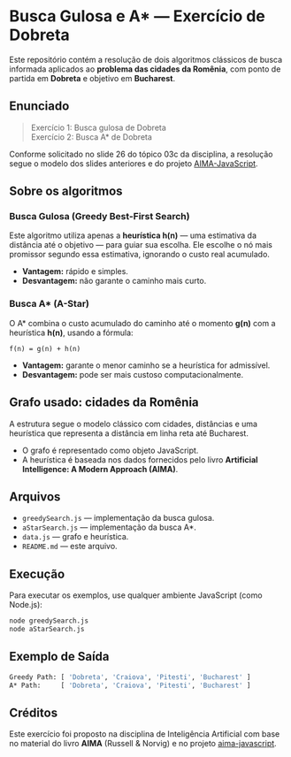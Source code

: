 # Busca Gulosa e A* — Exercício de Dobreta

Este repositório contém a resolução de dois algoritmos clássicos de busca informada aplicados ao **problema das cidades da Romênia**, com ponto de partida em **Dobreta** e objetivo em **Bucharest**.

## Enunciado

> Exercício 1: Busca gulosa de Dobreta  
> Exercício 2: Busca A* de Dobreta

Conforme solicitado no slide 26 do tópico 03c da disciplina, a resolução segue o modelo dos slides anteriores e do projeto [AIMA-JavaScript](http://aimacode.github.io/aima-javascript/3-Solving-Problems-By-Searching/).

## Sobre os algoritmos

### Busca Gulosa (Greedy Best-First Search)

Este algoritmo utiliza apenas a **heurística h(n)** — uma estimativa da distância até o objetivo — para guiar sua escolha. Ele escolhe o nó mais promissor segundo essa estimativa, ignorando o custo real acumulado.

- **Vantagem:** rápido e simples.
- **Desvantagem:** não garante o caminho mais curto.

### Busca A* (A-Star)

O A* combina o custo acumulado do caminho até o momento **g(n)** com a heurística **h(n)**, usando a fórmula:

```
f(n) = g(n) + h(n)
```

- **Vantagem:** garante o menor caminho se a heurística for admissível.
- **Desvantagem:** pode ser mais custoso computacionalmente.

## Grafo usado: cidades da Romênia

A estrutura segue o modelo clássico com cidades, distâncias e uma heurística que representa a distância em linha reta até Bucharest.

- O grafo é representado como objeto JavaScript.
- A heurística é baseada nos dados fornecidos pelo livro **Artificial Intelligence: A Modern Approach (AIMA)**.

## Arquivos

- `greedySearch.js` — implementação da busca gulosa.
- `aStarSearch.js` — implementação da busca A*.
- `data.js` — grafo e heurística.
- `README.md` — este arquivo.

## Execução

Para executar os exemplos, use qualquer ambiente JavaScript (como Node.js):

```bash
node greedySearch.js
node aStarSearch.js
```

## Exemplo de Saída

```bash
Greedy Path: [ 'Dobreta', 'Craiova', 'Pitesti', 'Bucharest' ]
A* Path:     [ 'Dobreta', 'Craiova', 'Pitesti', 'Bucharest' ]
```

## Créditos

Este exercício foi proposto na disciplina de Inteligência Artificial com base no material do livro **AIMA** (Russell & Norvig) e no projeto [aima-javascript](https://github.com/aimacode/aima-javascript).
